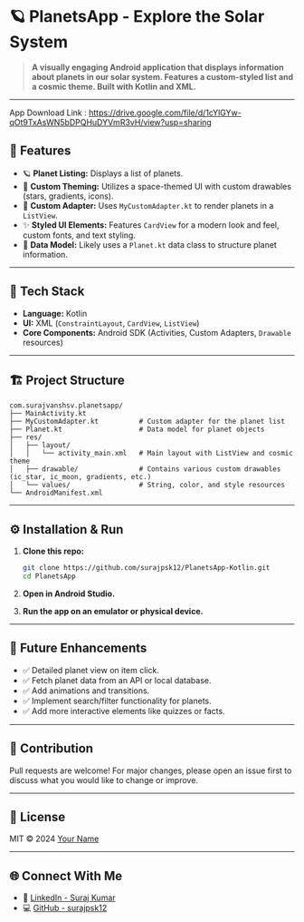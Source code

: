 # 🪐 PlanetsApp - Explore the Solar System

> **A visually engaging Android application that displays information about planets in our solar system. Features a custom-styled list and a cosmic theme. Built with Kotlin and XML.**

---

App Download Link : https://drive.google.com/file/d/1cYlGYw-qOt9TxAsWN5bDPQHuDYVmR3vH/view?usp=sharing

## 🚀 Features

- 🪐 **Planet Listing:** Displays a list of planets.
- 🎨 **Custom Theming:** Utilizes a space-themed UI with custom drawables (stars, gradients, icons).
- 📱 **Custom Adapter:** Uses `MyCustomAdapter.kt` to render planets in a `ListView`.
- ✨ **Styled UI Elements:** Features `CardView` for a modern look and feel, custom fonts, and text styling.
- 📄 **Data Model:** Likely uses a `Planet.kt` data class to structure planet information.

---

## 🎨 Tech Stack

- **Language:** Kotlin
- **UI:** XML (`ConstraintLayout`, `CardView`, `ListView`)
- **Core Components:** Android SDK (Activities, Custom Adapters, `Drawable` resources)

---

## 🏗️ Project Structure

```
com.surajvanshsv.planetsapp/  
├── MainActivity.kt           
├── MyCustomAdapter.kt          # Custom adapter for the planet list
├── Planet.kt                   # Data model for planet objects
├── res/
│   ├── layout/
│   │   └── activity_main.xml   # Main layout with ListView and cosmic theme
│   ├── drawable/               # Contains various custom drawables (ic_star, ic_moon, gradients, etc.)
│   └── values/                 # String, color, and style resources
└── AndroidManifest.xml
```



---

## ⚙️ Installation & Run

1.  **Clone this repo:**
    
    ```bash
    git clone https://github.com/surajpsk12/PlanetsApp-Kotlin.git
    cd PlanetsApp
    ```

2.  **Open in Android Studio.**

3.  **Run the app on an emulator or physical device.**

---

## 🧪 Future Enhancements

*   ✅ Detailed planet view on item click.
*   ✅ Fetch planet data from an API or local database.
*   ✅ Add animations and transitions.
*   ✅ Implement search/filter functionality for planets.
*   ✅ Add more interactive elements like quizzes or facts.

---

## 🤝 Contribution

Pull requests are welcome! For major changes, please open an issue first to discuss what you would like to change or improve.

---

## 📜 License

MIT © 2024 [Your Name](https://github.com/surajpsk12)

---

## 🌐 Connect With Me


* 🔗 [LinkedIn - Suraj Kumar](https://www.linkedin.com/in/surajvansh12/)
* 💻 [GitHub - surajpsk12](https://github.com/surajpsk12)
